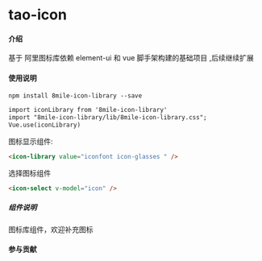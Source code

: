 
# tao-icon

#### 介绍
基于 阿里图标库依赖 element-ui 和 vue 脚手架构建的基础项目 ,后续继续扩展

#### 使用说明

```html
npm install 8mile-icon-library --save

import iconLibrary from '8mile-icon-library'
import "8mile-icon-library/lib/8mile-icon-library.css";
Vue.use(iconLibrary)
```

图标显示组件:

```html
<icon-library value="iconfont icon-glasses " />

```

选择图标组件

```html
<icon-select v-model="icon" /> 
```

##### 组件说明
图标库组件，欢迎补充图标


#### 参与贡献


